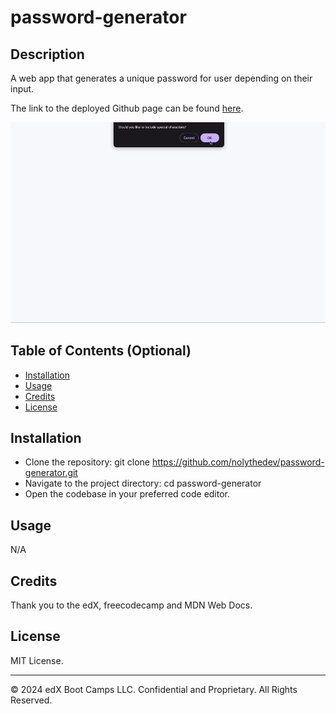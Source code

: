 # password-generator


## Description 

A web app that generates a unique password for user depending on their input.

The link to the deployed Github page can be found [here](https://nolythedev.github.io/password-generator/).

![Console-Finances Gif](./assets/pw-generator.gif)

## Table of Contents (Optional)

* [Installation](#installation)
* [Usage](#usage)
* [Credits](#credits)
* [License](#license)

## Installation

* Clone the repository: git clone https://github.com/nolythedev/password-generator.git
* Navigate to the project directory: cd password-generator
* Open the codebase in your preferred code editor.

## Usage 

N/A

## Credits

Thank you to the edX, freecodecamp and MDN Web Docs.

## License

MIT License. 

---

© 2024 edX Boot Camps LLC. Confidential and Proprietary. All Rights Reserved.
